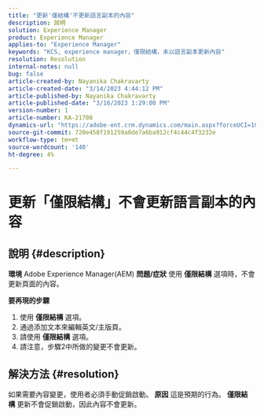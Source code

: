 ```yaml
---
title: "更新'僅結構'不更新語言副本的內容"
description: 說明
solution: Experience Manager
product: Experience Manager
applies-to: "Experience Manager"
keywords: "KCS, experience manager，僅限結構，未以語言副本更新內容"
resolution: Resolution
internal-notes: null
bug: false
article-created-by: Nayanika Chakravarty
article-created-date: "3/14/2023 4:44:12 PM"
article-published-by: Nayanika Chakravarty
article-published-date: "3/16/2023 1:29:00 PM"
version-number: 1
article-number: KA-21708
dynamics-url: "https://adobe-ent.crm.dynamics.com/main.aspx?forceUCI=1&pagetype=entityrecord&etn=knowledgearticle&id=2bd8c86f-87c2-ed11-83ff-6045bd006a22"
source-git-commit: 720e458f191259a0de7a6ba912cf4c44c4f3232e
workflow-type: tm+mt
source-wordcount: '140'
ht-degree: 4%

---
```


# 更新「僅限結構」不會更新語言副本的內容

## 說明 {#description}

<b>環境</b>
Adobe Experience Manager(AEM)
<b>問題/症狀</b>
使用 <b>僅限結構</b> 選項時，不會更新頁面的內容。

<b>要再現的步驟</b>

1. 使用 <b>僅限結構</b> 選項。
2. 通過添加文本來編輯英文/主版頁。
3. 請使用 <b>僅限結構</b> 選項。
4. 請注意，步驟2中所做的變更不會更新。



## 解決方法 {#resolution}


如果需要內容變更，使用者必須手動促銷啟動。
<b>原因</b>
這是預期的行為。 <b>僅限結構</b> 更新不會促銷啟動，因此內容不會更新。
